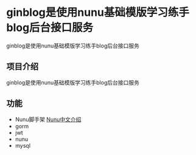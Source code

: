 # ginblog是使用nunu基础模版学习练手blog后台接口服务

ginblog是使用nunu基础模版学习练手blog后台接口服务

## 项目介绍
ginblog是使用nunu基础模版学习练手blog后台接口服务

## 功能

- Nunu脚手架
  [Nunu中文介绍](https://github.com/go-nunu/nunu/blob/main/README_zh.md)
- gorm
- jwt
- nunu
- mysql

